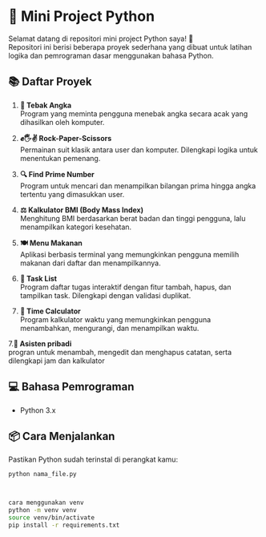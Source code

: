 # 🐍 Mini Project Python

Selamat datang di repositori mini project Python saya! 🎉  
Repositori ini berisi beberapa proyek sederhana yang dibuat untuk latihan logika dan pemrograman dasar menggunakan bahasa Python.

## 📚 Daftar Proyek

1. **🔢 Tebak Angka**  
   Program yang meminta pengguna menebak angka secara acak yang dihasilkan oleh komputer.

2. **✊🖐✌ Rock-Paper-Scissors**  
   Permainan suit klasik antara user dan komputer. Dilengkapi logika untuk menentukan pemenang.

3. **🔍 Find Prime Number**  
   Program untuk mencari dan menampilkan bilangan prima hingga angka tertentu yang dimasukkan user.

4. **⚖️ Kalkulator BMI (Body Mass Index)**  
   Menghitung BMI berdasarkan berat badan dan tinggi pengguna, lalu menampilkan kategori kesehatan.

5. **🍽️ Menu Makanan**  
   Aplikasi berbasis terminal yang memungkinkan pengguna memilih makanan dari daftar dan menampilkannya.

6. **📝 Task List**  
   Program daftar tugas interaktif dengan fitur tambah, hapus, dan tampilkan task. Dilengkapi dengan validasi duplikat.

6. **📝 Time Calculator**  
   Program kalkulator waktu yang memungkinkan pengguna menambahkan, mengurangi, dan menampilkan waktu.

7.**📝 Asisten pribadi**  
progran untuk menambah, mengedit dan menghapus catatan, serta dilengkapi jam dan kalkulator


## 💻 Bahasa Pemrograman
- Python 3.x

## 📦 Cara Menjalankan
Pastikan Python sudah terinstal di perangkat kamu:

```bash
python nama_file.py



cara menggunakan venv
python -m venv venv
source venv/bin/activate
pip install -r requirements.txt
